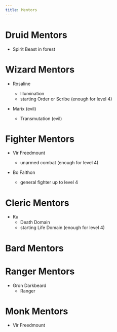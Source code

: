```yaml
---
title: Mentors
---
```


# Druid Mentors

- Spirit Beast in forest

# Wizard Mentors

- Rosaline
  - Illumination
  - starting Order or Scribe (enough for level 4)
  
- Marix (evil)
  - Transmutation (evil)

# Fighter Mentors

- Vir Freedmount
  - unarmed combat (enough for level 4)

- Bo Falthon
  - general fighter up to level 4

# Cleric Mentors

- Ku
  - Death Domain
  - starting Life Domain (enough for level 4)

# Bard Mentors

# Ranger Mentors

- Gron Darkbeard
  - Ranger
  
# Monk Mentors

- Vir Freedmount

<!--  LocalWords:  Rosaline Marix Vir Freedmount Bo Falthon Ku
 -->
<!--  LocalWords:  Darkbeard
 -->
